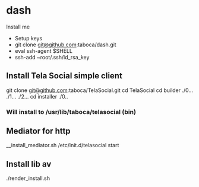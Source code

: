 # dash

Install me

* Setup keys
* git clone git@github.com:taboca/dash.git
* eval ssh-agent $SHELL
* ssh-add ~root/.ssh/id_rsa_key 

## Install Tela Social simple client

git clone git@github.com:taboca/TelaSocial.git
cd TelaSocial
cd builder
./0...
./1...
./2...
cd installer
./0..

### Will install to /usr/lib/taboca/telasocial (bin)


## Mediator for http

__install_mediator.sh
/etc/init.d/telasocial start

## Install lib av

./render_install.sh




